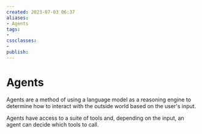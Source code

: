 ```yaml
---
created: 2023-07-03 06:37
aliases: 
- Agents
tags:
- 
cssclasses:
- 
publish:
---
```


<!-- 
tags: 
-->

<!--internal
parent:: [[notes/20230703061520 LangChain|LangChain]]
child:: [[]]
related:: [[]]
-->

<!--external
- [ ] []()
-->

# Agents

Agents are a method of using a language model as a reasoning engine to determine how to interact with the outside world based on the user's input.

Agents have access to a suite of tools and, depending on the input, an agent can decide which tools to call.